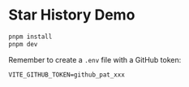 # Star History Demo

```bash
pnpm install
pnpm dev
```

Remember to create a `.env` file with a GitHub token:

```
VITE_GITHUB_TOKEN=github_pat_xxx
```
